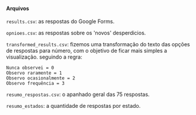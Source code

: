 #### Arquivos

`results.csv`: as respostas do Google Forms.

`opnioes.csv`: as respostas sobre os 'novos' desperdicios.

`transformed_results.csv`: fizemos uma transformação do texto das opções de respostas para número, com o objetivo de ficar mais simples a visualização. seguindo a regra: 
```
Nunca observei = 0
Observo raramente = 1	
Observo ocasionalmente = 2	
Observo frequência = 3
```

`resumo_respostas.csv`: o apanhado geral das 75 respostas.

`resumo_estados`: a quantidade de respostas por estado.